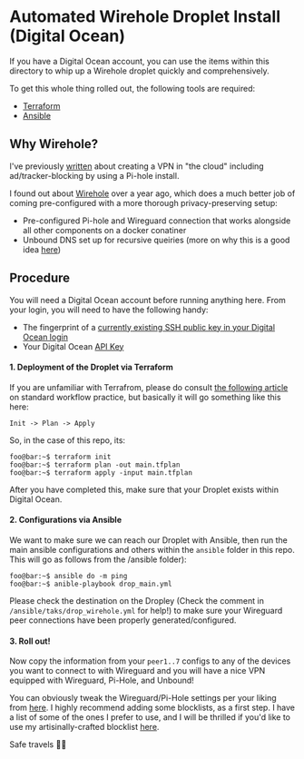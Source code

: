 # Automated Wirehole Droplet Install (Digital Ocean)

If you have a Digital Ocean account, you can use the items within this directory to whip up a Wirehole droplet quickly and comprehensively.

To get this whole thing rolled out, the following tools are required:

- [Terraform](https://www.terraform.io/downloads)
- [Ansible](https://docs.ansible.com/ansible/latest/installation_guide/index.html)

## Why Wirehole?

I've previously [written](https://rooneymcnibnug.github.io/privacy/2019/08/30/CentOS7-Wireguard-PiHole.html) about creating a VPN in "the cloud" including ad/tracker-blocking by using a Pi-hole install. 

I found out about [Wirehole](https://github.com/IAmStoxe/wirehole) over a year ago, which does a much better job of coming pre-configured with a more thorough privacy-preserving setup:

- Pre-configured Pi-hole and Wireguard connection that works alongside all other components on a docker conatiner
- Unbound DNS set up for recursive queiries (more on why this is a good idea [here](https://docs.pi-hole.net/guides/dns/unbound/))

## Procedure

You will need a Digital Ocean account before running anything here. From your login, you will need to have the following handy:

- The fingerprint of a [currently existing SSH public key in your Digital Ocean login](https://cloud.digitalocean.com/account/security)
- Your Digital Ocean [API Key](https://cloud.digitalocean.com/api_access)

#### 1. Deployment of the Droplet via Terraform

If you are unfamiliar with Terrafrom, please do consult [the following article](https://www.terraform.io/intro/core-workflow) on standard workflow practice, but basically it will go something like this here:

`Init -> Plan -> Apply`

So, in the case of this repo, its:

```console
foo@bar:~$ terraform init
foo@bar:~$ terraform plan -out main.tfplan
foo@bar:~$ terraform apply -input main.tfplan
```

After you have completed this, make sure that your Droplet exists within Digital Ocean.

#### 2. Configurations via Ansible

We want to make sure we can reach our Droplet with Ansible, then run the main ansible configurations and others within the `ansible` folder in this repo. This will go as follows from the /ansible folder):

```console
foo@bar:~$ ansible do -m ping
foo@bar:~$ anible-playbook drop_main.yml
```

Please check the destination on the Dropley (Check the comment in `/ansible/taks/drop_wirehole.yml` for help!) to make sure your Wireguard peer connections have been properly generated/configured.

#### 3. Roll out!

Now copy the information from your `peer1..7` configs to any of the devices you want to connect to with Wireguard and you will have a nice VPN equipped with Wireguard, Pi-Hole, and Unbound!

You can obviously tweak the Wireguard/Pi-Hole settings per your liking from [here](https://github.com/RooneyMcNibNug/pihole-stuff/blob/master/adlists_config.txt). I highly recommend adding some blocklists, as a first step. I have a list of some of the ones I prefer to use, and I will be thrilled if you'd like to use my artisinally-crafted blocklist [here](https://raw.githubusercontent.com/RooneyMcNibNug/pihole-stuff/master/SNAFU.txt).

Safe travels 😶‍🌫️
